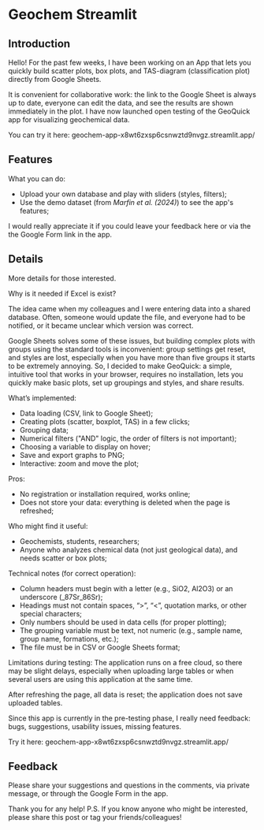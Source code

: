 # Geochem Streamlit

## Introduction

Hello!
For the past few weeks, I have been working on an App that lets you quickly build
scatter plots, box plots, and TAS-diagram (classification plot) directly from Google
Sheets. 

It is convenient for collaborative work: the link to the Google Sheet is always up to
date, everyone can edit the data, and see the results are shown immediately in the plot.
I have now launched open testing of the GeoQuick app for visualizing geochemical data.

You can try it here: geochem-app-x8wt6zxsp6csnwztd9nvgz.streamlit.app/

## Features

What you can do:
- Upload your own database and play with sliders (styles, filters);
- Use the demo dataset (from _Marfin et al. (2024)_) to see the app's features;

I would really appreciate it if you could leave your feedback here or via the the
Google Form link in the app.

## Details

More details for those interested.

Why is it needed if Excel is exist?

The idea came when my colleagues and I were entering data into a shared database.
Often, someone would update the file, and everyone had to be notified,
or it became unclear which version was correct.

Google Sheets solves some of these issues, but building complex plots with groups using
the standard tools is inconvenient: group settings get reset, and styles are lost,
especially when you have more than five groups it starts to be extremely annoying.
So, I decided to make GeoQuick: a simple, intuitive tool that works in your browser, 
requires no installation, lets you quickly make basic plots, set up groupings and
styles, and share results.

What’s implemented:
- Data loading (CSV, link to Google Sheet);
- Creating plots (scatter, boxplot, TAS) in a few clicks;
- Grouping data;
- Numerical filters ("AND" logic, the order of filters is not important);
- Choosing a variable to display on hover;
- Save and export graphs to PNG;
- Interactive: zoom and move the plot;

Pros:
- No registration or installation required, works online;
- Does not store your data: everything is deleted when the page is refreshed;

Who might find it useful:
- Geochemists, students, researchers;
- Anyone who analyzes chemical data (not just geological data),
and needs scatter or box plots;

Technical notes (for correct operation):
- Column headers must begin with a letter (e.g., SiO2, Al2O3) or an underscore
(_87Sr_86Sr);
- Headings must not contain spaces, “>”, “<”, quotation marks, or other special
characters;
- Only numbers should be used in data cells (for proper plotting);
- The grouping variable must be text, not numeric (e.g., sample name, group name,
formations, etc.);
- The file must be in CSV or Google Sheets format;

Limitations during testing:
The application runs on a free cloud, so there may be slight delays, especially when
uploading large tables or when several users are using this application at the same time.

After refreshing the page, all data is reset; the application does not save uploaded
tables.

Since this app is currently in the pre-testing phase, I really need feedback: bugs,
suggestions, usability issues, missing features.

Try it here: geochem-app-x8wt6zxsp6csnwztd9nvgz.streamlit.app/

## Feedback

Please share your suggestions and questions in the comments, via private message, or
through the Google Form in the app.

Thank you for any help!
P.S. If you know anyone who might be interested, please share this post or tag your
friends/colleagues!
